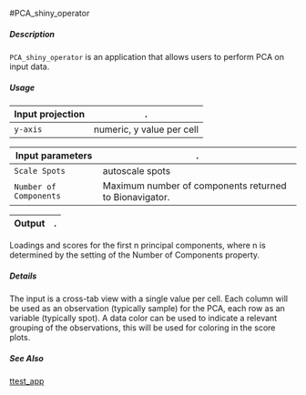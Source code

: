 #PCA_shiny_operator

##### Description

`PCA_shiny_operator` is an application that allows users to perform PCA on input data. 

##### Usage

Input projection|.
---|---
`y-axis`        | numeric, y value per cell 

Input parameters|.
---|---
`Scale Spots`          | autoscale spots
`Number of Components` | Maximum number of components returned to Bionavigator.

Output|.
---|---
Loadings and scores for the first n principal components, where n is determined by the setting of the Number of Components property.

##### Details

The input is a cross-tab view with a single value per cell. Each column will be used as an observation (typically sample) for the PCA, each row as an variable (typically spot). A data color can be used to indicate a relevant grouping of the observations, this will be used for coloring in the score plots.

##### See Also

[ttest_app](https://github.com/tercen/PCA_shiny_operator)
